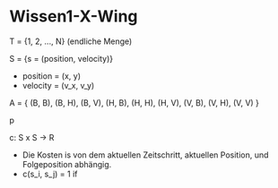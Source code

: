 # Wissen1-X-Wing

T = {1, 2, ..., N} (endliche Menge)

S = {s = (position, velocity)}
- position = (x, y)
- velocity = (v_x, v_y)

A = {
    (B, B), (B, H), (B, V),
    (H, B), (H, H), (H, V),
    (V, B), (V, H), (V, V)
}

p

c: S x S -> R
- Die Kosten is von dem aktuellen Zeitschritt, aktuellen Position, und Folgeposition abhängig.
- c(s_i, s_j) = 1 if 
